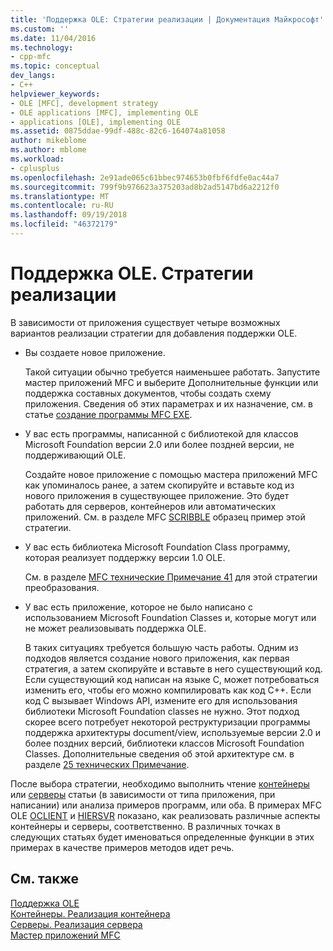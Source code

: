 ```yaml
---
title: 'Поддержка OLE: Стратегии реализации | Документация Майкрософт'
ms.custom: ''
ms.date: 11/04/2016
ms.technology:
- cpp-mfc
ms.topic: conceptual
dev_langs:
- C++
helpviewer_keywords:
- OLE [MFC], development strategy
- OLE applications [MFC], implementing OLE
- applications [OLE], implementing OLE
ms.assetid: 0875ddae-99df-488c-82c6-164074a81058
author: mikeblome
ms.author: mblome
ms.workload:
- cplusplus
ms.openlocfilehash: 2e91ade065c61bbec974653b0fbf6fdfe0ac44a7
ms.sourcegitcommit: 799f9b976623a375203ad8b2ad5147bd6a2212f0
ms.translationtype: MT
ms.contentlocale: ru-RU
ms.lasthandoff: 09/19/2018
ms.locfileid: "46372179"
---
```

# <a name="ole-background-implementation-strategies"></a>Поддержка OLE. Стратегии реализации

В зависимости от приложения существует четыре возможных вариантов реализации стратегии для добавления поддержки OLE.

- Вы создаете новое приложение.

     Такой ситуации обычно требуется наименьшее работать. Запустите мастер приложений MFC и выберите Дополнительные функции или поддержка составных документов, чтобы создать схему приложения. Сведения об этих параметрах и их назначение, см. в статье [создание программы MFC EXE](../mfc/reference/mfc-application-wizard.md).

- У вас есть программы, написанной с библиотекой для классов Microsoft Foundation версии 2.0 или более поздней версии, не поддерживающий OLE.

     Создайте новое приложение с помощью мастера приложений MFC как упоминалось ранее, а затем скопируйте и вставьте код из нового приложения в существующее приложение. Это будет работать для серверов, контейнеров или автоматических приложений. См. в разделе MFC [SCRIBBLE](../visual-cpp-samples.md) образец пример этой стратегии.

- У вас есть библиотека Microsoft Foundation Class программу, которая реализует поддержку версии 1.0 OLE.

     См. в разделе [MFC технические Примечание 41](../mfc/tn041-mfc-ole1-migration-to-mfc-ole-2.md) для этой стратегии преобразования.

- У вас есть приложение, которое не было написано с использованием Microsoft Foundation Classes и, которые могут или не может реализовывать поддержка OLE.

     В таких ситуациях требуется большую часть работы. Одним из подходов является создание нового приложения, как первая стратегия, а затем скопируйте и вставьте в него существующий код. Если существующий код написан на языке C, может потребоваться изменить его, чтобы его можно компилировать как код C++. Если код C вызывает Windows API, измените его для использования библиотеки Microsoft Foundation classes не нужно. Этот подход скорее всего потребует некоторой реструктуризации программы поддержка архитектуры document/view, используемые версии 2.0 и более поздних версий, библиотеки классов Microsoft Foundation Classes. Дополнительные сведения об этой архитектуре см. в разделе [25 технических Примечание](../mfc/tn025-document-view-and-frame-creation.md).

После выбора стратегии, необходимо выполнить чтение [контейнеры](../mfc/containers.md) или [серверы](../mfc/servers.md) статьи (в зависимости от типа приложения, при написании) или анализа примеров программ, или оба. В примерах MFC OLE [OCLIENT](../visual-cpp-samples.md) и [HIERSVR](../visual-cpp-samples.md) показано, как реализовать различные аспекты контейнеры и серверы, соответственно. В различных точках в следующих статьях будет именоваться определенные функции в этих примерах в качестве примеров методов идет речь.

## <a name="see-also"></a>См. также

[Поддержка OLE](../mfc/ole-background.md)<br/>
[Контейнеры. Реализация контейнера](../mfc/containers-implementing-a-container.md)<br/>
[Серверы. Реализация сервера](../mfc/servers-implementing-a-server.md)<br/>
[Мастер приложений MFC](../mfc/reference/mfc-application-wizard.md)

